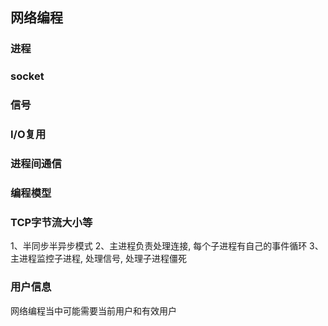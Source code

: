 ## 网络编程

### 进程

### socket

### 信号

### I/O复用

### 进程间通信

### 编程模型

### TCP字节流大小等

1、半同步半异步模式
2、主进程负责处理连接, 每个子进程有自己的事件循环
3、主进程监控子进程, 处理信号, 处理子进程僵死

### 用户信息

网络编程当中可能需要当前用户和有效用户
